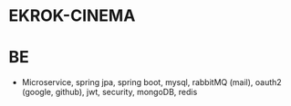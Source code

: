 # EKROK-CINEMA
# BE
- Microservice, spring jpa, spring boot, mysql, rabbitMQ (mail), oauth2 (google, github), jwt, security, mongoDB, redis
